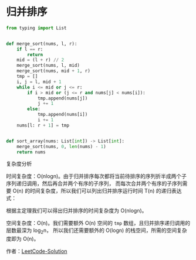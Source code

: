 # 归并排序
```python
from typing import List


def merge_sort(nums, l, r):
    if l == r:
        return
    mid = (l + r) // 2
    merge_sort(nums, l, mid)
    merge_sort(nums, mid + 1, r)
    tmp = []
    i, j = l, mid + 1
    while i <= mid or j <= r:
        if i > mid or (j <= r and nums[j] < nums[i]):
            tmp.append(nums[j])
            j += 1
        else:
            tmp.append(nums[i])
            i += 1
    nums[l: r + 1] = tmp


def sort_array(nums: List[int]) -> List[int]:
    merge_sort(nums, 0, len(nums) - 1)
    return nums
```


复杂度分析

时间复杂度：O(nlogn)。由于归并排序每次都将当前待排序的序列折半成两个子序列递归调用，然后再合并两个有序的子序列，
而每次合并两个有序的子序列需要 O(n) 的时间复杂度，所以我们可以列出归并排序运行时间 T(n) 的递归表达式：


根据主定理我们可以得出归并排序的时间复杂度为 O(nlogn)。

空间复杂度：O(n)。我们需要额外 O(n) 空间的 `tmp` 数组，且归并排序递归调用的层数最深为 log<sub>2</sub>n，
所以我们还需要额外的 O(logn) 的栈空间，所需的空间复杂度即为 O(n)。

作者：[LeetCode-Solution](https://leetcode-cn.com/problems/sort-an-array/solution/pai-xu-shu-zu-by-leetcode-solution/)